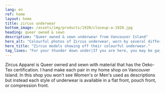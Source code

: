 ```yaml
---
lang: en
ref: home
layout: home
title: zircus underwear
bottom_image: /assets/img/products/1920/closeup-a-1920.jpg
heading: queer owned & sewn
description: "Queer owned & sewn underwear from Vancouver Island"
hero_alt: "Colourful photos of Zircus underwear, worn by several different models of varying gender and presentation."
hero_title: "Zircus models showing off their colourful underwear."
tag_lines: "For your thunder down under|If you are here, you may be gay|Guard the crown jewels|For your national treasure|A luxury condo for your privates|Contain your thunder in style|A stylish shape for your bits|One person's junk is another's treasure"
---
```


Zircus Apparel is Queer owned and sewn with material that has the Oeko-Tex
certification. I hand make each pair in my home shop on Vancouver Island.
In this shop you won't see Women's or Men's used as descriptions but
instead each style of underwear is available in a flat front, pouch front,
or compression front.
